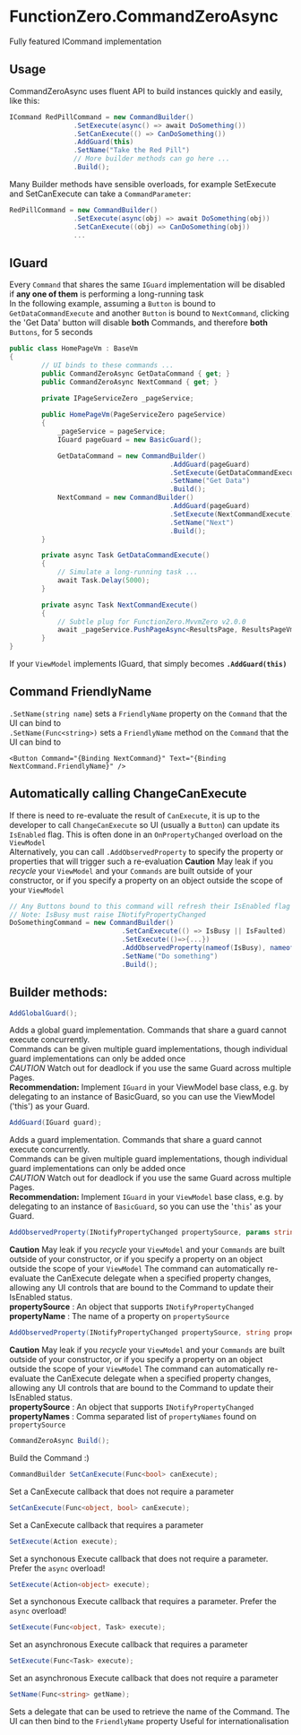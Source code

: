 # FunctionZero.CommandZeroAsync
Fully featured ICommand implementation


## Usage

CommandZeroAsync uses fluent API to build instances quickly and easily, like this:  
```csharp
ICommand RedPillCommand = new CommandBuilder()
                .SetExecute(async() => await DoSomething())
                .SetCanExecute(() => CanDoSomething())
                .AddGuard(this)
                .SetName("Take the Red Pill")
                // More builder methods can go here ...
                .Build(); 
```

Many Builder methods have sensible overloads, for example SetExecute and SetCanExecute can take a `CommandParameter`:
```csharp
RedPillCommand = new CommandBuilder()
                .SetExecute(async(obj) => await DoSomething(obj))
                .SetCanExecute((obj) => CanDoSomething(obj))
                ...
```

## IGuard
Every `Command` that shares the same `IGuard` implementation will be disabled if **any one of them** is performing a long-running task  
In the following example, assuming a `Button` is bound to `GetDataCommandExecute` and another `Button` is bound to `NextCommand`, 
clicking the 'Get Data' button will disable **both** Commands, and therefore **both** `Buttons`, for 5 seconds
```csharp
public class HomePageVm : BaseVm
{
        // UI binds to these commands ...
        public CommandZeroAsync GetDataCommand { get; }
        public CommandZeroAsync NextCommand { get; }

        private IPageServiceZero _pageService;
    
        public HomePageVm(PageServiceZero pageService)
        {
            _pageService = pageService;
            IGuard pageGuard = new BasicGuard();

            GetDataCommand = new CommandBuilder()
                                        .AddGuard(pageGuard)
                                        .SetExecute(GetDataCommandExecute)
                                        .SetName("Get Data")
                                        .Build();
            NextCommand = new CommandBuilder()
                                        .AddGuard(pageGuard)
                                        .SetExecute(NextCommandExecute)
                                        .SetName("Next")
                                        .Build();
        }

        private async Task GetDataCommandExecute()
        {
            // Simulate a long-running task ...
            await Task.Delay(5000);
        }

        private async Task NextCommandExecute()
        {
            // Subtle plug for FunctionZero.MvvmZero v2.0.0
            await _pageService.PushPageAsync<ResultsPage, ResultsPageVm>((vm)=>vm.SetState("Message from HomePageVm!!"));
        }
}
```

If your `ViewModel` implements IGuard, that simply becomes **`.AddGuard(this)`**

## Command FriendlyName
`.SetName(string name`) sets a `FriendlyName` property on the `Command` that the UI can bind to  
`.SetName(Func<string>)` sets a `FriendlyName` method on the `Command` that the UI can bind to
```xaml
<Button Command="{Binding NextCommand}" Text="{Binding NextCommand.FriendlyName}" />
```

## Automatically calling ChangeCanExecute
If there is need to re-evaluate the result of `CanExecute`, it is up to the developer to call `ChangeCanExecute` 
so UI (usually a `Button`) can update its `IsEnabled` flag. This is often done in an `OnPropertyChanged` overload on the `ViewModel`  
Alternatively, you can call `.AddObservedProperty` to specify the property or properties that will trigger such a re-evaluation
**Caution** May leak if you *recycle* your `ViewModel` and your `Commands` are built outside of your constructor, 
or if you specify a property on an object outside the scope of your `ViewModel`
```csharp
// Any Buttons bound to this command will refresh their IsEnabled flag if IsBusy or IsFaulted changes. 
// Note: IsBusy must raise INotifyPropertyChanged
DoSomethingCommand = new CommandBuilder()
                            .SetCanExecute(() => IsBusy || IsFaulted)
                            .SetExecute(()=>{...})
                            .AddObservedProperty(nameof(IsBusy), nameof(IsFaulted))
                            .SetName("Do something")
                            .Build();
```

## Builder methods:
```csharp
AddGlobalGuard();
```
Adds a global guard implementation. Commands that share a guard cannot execute concurrently.  
Commands can be given multiple guard implementations, though individual guard implementations
can only be added once  
*CAUTION* Watch out for deadlock if you use the same Guard across multiple Pages.  
**Recommendation:** Implement `IGuard` in your ViewModel base class, e.g. by delegating to an instance of BasicGuard, so you can use the ViewModel ('this') as your Guard.<br/> 

```csharp
AddGuard(IGuard guard);
```
Adds a guard implementation. Commands that share a guard cannot execute concurrently.  
Commands can be given multiple guard implementations, though individual guard implementations
can only be added once  
*CAUTION* Watch out for deadlock if you use the same Guard across multiple Pages.  
**Recommendation:** Implement `IGuard` in your `ViewModel` base class, e.g. by delegating to an instance of `BasicGuard`, so you can use the '`this`' as your Guard.<br/>
  
```csharp
AddObservedProperty(INotifyPropertyChanged propertySource, params string[] propertyNames);
```
**Caution** May leak if you *recycle* your `ViewModel` and your `Commands` are built outside of your constructor, 
or if you specify a property on an object outside the scope of your `ViewModel`
The command can automatically re-evaluate the <c>CanExecute</c> delegate when a specified property changes,  
allowing any UI controls that are bound to the Command to update their IsEnabled status.  
**propertySource** : An object that supports `INotifyPropertyChanged`  
**propertyName** : The name of a property on `propertySource`
```csharp
AddObservedProperty(INotifyPropertyChanged propertySource, string propertyName);
```
**Caution** May leak if you *recycle* your `ViewModel` and your `Commands` are built outside of your constructor, 
or if you specify a property on an object outside the scope of your `ViewModel`
The command can automatically re-evaluate the <c>CanExecute</c> delegate when a specified property changes,  
allowing any UI controls that are bound to the Command to update their IsEnabled status.  
**propertySource** : An object that supports `INotifyPropertyChanged`  
**propertyNames** : Comma separated list of `propertyNames` found on `propertySource`
```csharp
CommandZeroAsync Build();
```
Build the Command :)
```csharp
CommandBuilder SetCanExecute(Func<bool> canExecute);
```
Set a CanExecute callback that does not require a parameter
```csharp
SetCanExecute(Func<object, bool> canExecute);
```
Set a CanExecute callback that requires a parameter
```csharp
SetExecute(Action execute);
```
Set a synchonous Execute callback that does not require a parameter. Prefer the `async` overload!
```csharp
SetExecute(Action<object> execute);
```
Set a synchonous Execute callback that requires a parameter. Prefer the `async` overload!
```csharp
SetExecute(Func<object, Task> execute);
```
Set an asynchronous Execute callback that requires a parameter
```csharp
SetExecute(Func<Task> execute);
```
Set an asynchronous Execute callback that does not require a parameter
```csharp
SetName(Func<string> getName);
```
Sets a delegate that can be used to retrieve the name of the Command. The UI can then bind to the `FriendlyName` property
Useful for internationalisation
